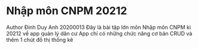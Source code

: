 # Nhập môn CNPM 20212
Author Đinh Duy Anh 20200013
Đây là bài tập lớn môn Nhập môn CNPM kì 20212 về app quản lý dân cư
App chỉ có những chức năng cơ bản CRUD và thêm 1 chút đồ thị thống kê
